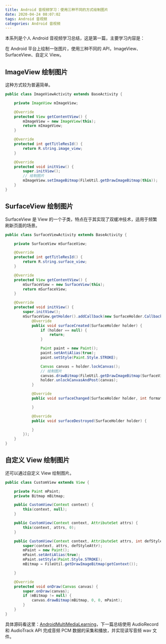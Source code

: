 ```yaml
---
title: Android 音视频学习：使用三种不同的方式绘制图片
date: 2020-04-24 08:07:02
tags: Android 音视频
categories: Android 音视频
---
```


本系列是个人 Android 音视频学习总结，这是第一篇，主要学习内容是：

在 Android 平台上绘制一张图片，使用三种不同的 API，ImageView、SurfaceView、自定义 View。

## ImageView 绘制图片

这种方式较为普遍简单。

```java
public class ImageViewActivity extends BaseActivity {

    private ImageView mImageView;

    @Override
    protected View getContentView() {
        mImageView = new ImageView(this);
        return mImageView;
    }

    @Override
    protected int getTitleResId() {
        return R.string.image_view;
    }

    @Override
    protected void initView() {
        super.initView();
        // 绘制图片
        mImageView.setImageBitmap(FileUtil.getDrawImageBitmap(this));
    }
}
```

## SurfaceView 绘制图片

SurfaceView 是 View 的一个子类，特点在于其实现了双缓冲技术，适用于频繁刷新页面的场景。

```java
public class SurfaceViewActivity extends BaseActivity {

    private SurfaceView mSurfaceView;

    @Override
    protected int getTitleResId() {
        return R.string.surface_view;
    }

    @Override
    protected View getContentView() {
        mSurfaceView = new SurfaceView(this);
        return mSurfaceView;
    }

    @Override
    protected void initView() {
        super.initView();
        mSurfaceView.getHolder().addCallback(new SurfaceHolder.Callback() {
            @Override
            public void surfaceCreated(SurfaceHolder holder) {
                if (holder == null) {
                    return;
                }

                Paint paint = new Paint();
                paint.setAntiAlias(true);
                paint.setStyle(Paint.Style.STROKE);

                Canvas canvas = holder.lockCanvas();
                // 绘制图片
                canvas.drawBitmap(FileUtil.getDrawImageBitmap(SurfaceViewActivity.this), 0, 0, paint);
                holder.unlockCanvasAndPost(canvas);
            }

            @Override
            public void surfaceChanged(SurfaceHolder holder, int format, int width, int height) {

            }

            @Override
            public void surfaceDestroyed(SurfaceHolder holder) {

            }
        });
    }
}
```

## 自定义 View 绘制图片

还可以通过自定义 View 绘制图片。

```java
public class CustomView extends View {

    private Paint mPaint;
    private Bitmap mBitmap;

    public CustomView(Context context) {
        this(context, null);
    }

    public CustomView(Context context, AttributeSet attrs) {
        this(context, attrs, 0);
    }

    public CustomView(Context context, AttributeSet attrs, int defStyleAttr) {
        super(context, attrs, defStyleAttr);
        mPaint = new Paint();
        mPaint.setAntiAlias(true);
        mPaint.setStyle(Paint.Style.STROKE);
        mBitmap = FileUtil.getDrawImageBitmap(getContext());

    }

    @Override
    protected void onDraw(Canvas canvas) {
        super.onDraw(canvas);
        if (mBitmap != null) {
            canvas.drawBitmap(mBitmap, 0, 0, mPaint);
        }
    }
}
```

具体源码看这里：[AndroidMultiMediaLearning](https://github.com/zywudev/AndroidMultiMediaLearning)，下一篇总结使用 AudioRecord 和 AudioTrack API 完成音频 PCM 数据的采集和播放，并实现读写音频 wav 文件。
